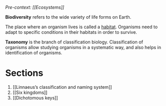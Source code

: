 *Pre-context: [[Ecosystems]]*

**Biodiversity** refers to the wide variety of life forms on Earth.

The place where an organism lives is called a <u>habitat</u>. Organisms need to adapt to specific conditions in their habitats in order to survive.

**Taxonomy** is the branch of classification biology. Classification of organisms allow studying organisms in a systematic way, and also helps in identification of organisms.

# Sections
1. [[Linnaeus’s classification and naming system]]
2. [[Six kingdoms]]
3. [[Dichotomous keys]]
